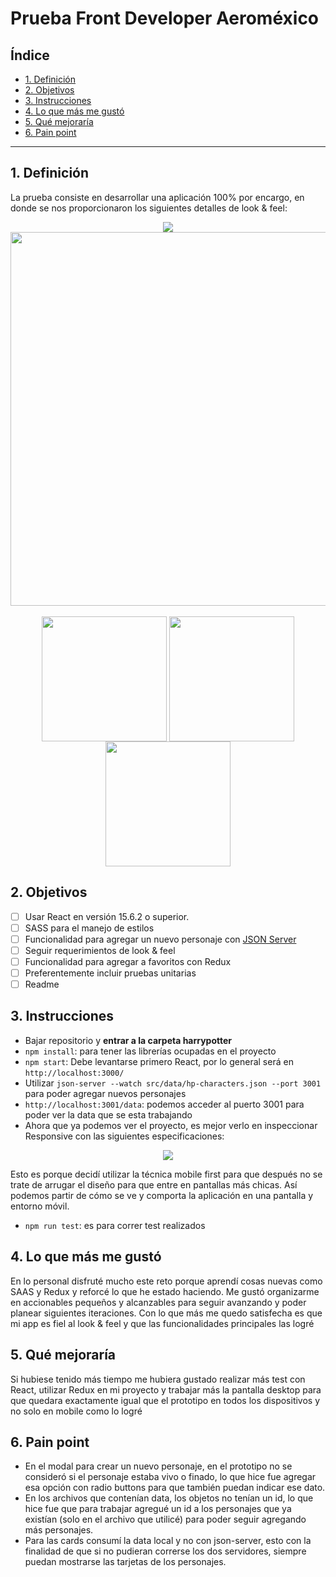 # Prueba Front Developer Aeroméxico

## Índice

- [1. Definición](#1-definición)
- [2. Objetivos](#2-objetivos)
- [3. Instrucciones](#3-instrucciones)
- [4. Lo que más me gustó](#4-lo-que-más-me-gustó)
- [5. Qué mejoraría](#5-qué-mejoraría)
- [6. Pain point](#6-pain-point)

---

## 1. Definición

La prueba consiste en desarrollar una aplicación 100% por encargo, en donde se nos proporcionaron los siguientes detalles de look & feel:

<div align='center'>
<img align='center' src="https://firebasestorage.googleapis.com/v0/b/personal-13210.appspot.com/o/Captura%20de%20Pantalla%202021-06-14%20a%20la(s)%2023.06.42.png?alt=media&token=1f2b21a4-1f39-4cde-bc94-85f25512f7d7"/> 
<img align='center' height='598px'src="https://firebasestorage.googleapis.com/v0/b/personal-13210.appspot.com/o/Captura%20de%20Pantalla%202021-06-14%20a%20la(s)%2023.07.24.png?alt=media&token=eb7b0c49-59c6-46ac-add8-d3ba0577c066"/> <br></br>
  <div>
<img align='center' height='200px' src="https://firebasestorage.googleapis.com/v0/b/personal-13210.appspot.com/o/Captura%20de%20Pantalla%202021-06-14%20a%20la(s)%2023.07.45.png?alt=media&token=10065315-f39c-4e83-9f3f-b34886d7e80b"/> 
<img align='center' height='200px' src="https://firebasestorage.googleapis.com/v0/b/personal-13210.appspot.com/o/Captura%20de%20Pantalla%202021-06-14%20a%20la(s)%2023.08.02.png?alt=media&token=754bdca8-2115-459c-ada7-878d04311260"/> 
<img align='center' height='200px' src="https://firebasestorage.googleapis.com/v0/b/personal-13210.appspot.com/o/Captura%20de%20Pantalla%202021-06-14%20a%20la(s)%2023.08.10.png?alt=media&token=1f9a544b-0bcc-4721-93f5-42b837f3ceb5"/> 
  </div>
</div>

## 2. Objetivos

- [ ] Usar React en versión 15.6.2 o superior.
- [ ] SASS para el manejo de estilos
- [ ] Funcionalidad para agregar un nuevo personaje con [JSON Server](https://www.npmjs.com/package/json-server)
- [ ] Seguir requerimientos de look & feel
- [ ] Funcionalidad para agregar a favoritos con Redux
- [ ] Preferentemente incluir pruebas unitarias
- [ ] Readme

## 3. Instrucciones

- Bajar repositorio y **entrar a la carpeta harrypotter**
- `npm install`: para tener las librerías ocupadas en el proyecto
- `npm start`: Debe levantarse primero React, por lo general será en `http://localhost:3000/`
- Utilizar `json-server --watch src/data/hp-characters.json --port 3001` para poder agregar nuevos personajes
- `http://localhost:3001/data`: podemos acceder al puerto 3001 para poder ver la data que se esta trabajando
- Ahora que ya podemos ver el proyecto, es mejor verlo en inspeccionar Responsive con las siguientes especificaciones:
 <div align='center'>
<img align='center' src="https://firebasestorage.googleapis.com/v0/b/personal-13210.appspot.com/o/Captura%20de%20Pantalla%202021-06-14%20a%20la(s)%2023.35.46.png?alt=media&token=0e9d17f4-94e0-428d-b319-e3d3d10bfc43"/> 
  </div>
  
  Esto es porque decidí utilizar la técnica mobile first para que después no se trate de arrugar el diseño para que entre en pantallas más chicas. Así podemos partir de cómo se ve y comporta la aplicación en una pantalla y entorno móvil.
- `npm run test`: es para correr test realizados

## 4. Lo que más me gustó

En lo personal disfruté mucho este reto porque aprendí cosas nuevas como SAAS y Redux y reforcé lo que he estado haciendo. Me gustó organizarme en accionables pequeños y alcanzables para seguir avanzando y poder planear siguientes iteraciones. Con lo que más me quedo satisfecha es que mi app es fiel al look & feel y que las funcionalidades principales las logré

## 5. Qué mejoraría

Si hubiese tenido más tiempo me hubiera gustado realizar más test con React, utilizar Redux en mi proyecto y trabajar más la pantalla desktop para que quedara exactamente igual que el prototipo en todos los dispositivos y no solo en mobile como lo logré

## 6. Pain point

- En el modal para crear un nuevo personaje, en el prototipo no se consideró si el personaje estaba vivo o finado, lo que hice fue agregar esa opción con radio buttons para que también puedan indicar ese dato.
- En los archivos que contenían data, los objetos no tenían un id, lo que hice fue que para trabajar agregué un id a los personajes que ya existían (solo en el archivo que utilicé) para poder seguir agregando más personajes.
- Para las cards consumí la data local y no con json-server, esto con la finalidad de que si no pudieran correrse los dos servidores, siempre puedan mostrarse las tarjetas de los personajes.
